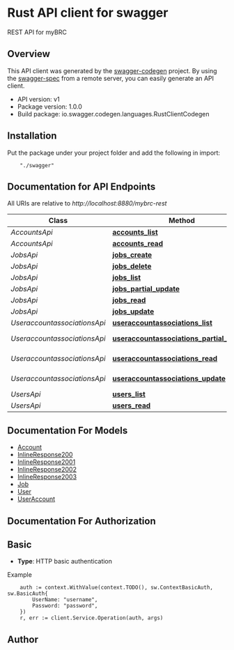# Rust API client for swagger

REST API for myBRC

## Overview
This API client was generated by the [swagger-codegen](https://github.com/swagger-api/swagger-codegen) project.  By using the [swagger-spec](https://github.com/swagger-api/swagger-spec) from a remote server, you can easily generate an API client.

- API version: v1
- Package version: 1.0.0
- Build package: io.swagger.codegen.languages.RustClientCodegen

## Installation
Put the package under your project folder and add the following in import:
```
    "./swagger"
```

## Documentation for API Endpoints

All URIs are relative to *http://localhost:8880/mybrc-rest*

Class | Method | HTTP request | Description
------------ | ------------- | ------------- | -------------
*AccountsApi* | [**accounts_list**](docs/AccountsApi.md#accounts_list) | **Get** /accounts/ | 
*AccountsApi* | [**accounts_read**](docs/AccountsApi.md#accounts_read) | **Get** /accounts/{name}/ | 
*JobsApi* | [**jobs_create**](docs/JobsApi.md#jobs_create) | **Post** /jobs/ | 
*JobsApi* | [**jobs_delete**](docs/JobsApi.md#jobs_delete) | **Delete** /jobs/{jobslurmid}/ | 
*JobsApi* | [**jobs_list**](docs/JobsApi.md#jobs_list) | **Get** /jobs/ | 
*JobsApi* | [**jobs_partial_update**](docs/JobsApi.md#jobs_partial_update) | **Patch** /jobs/{jobslurmid}/ | 
*JobsApi* | [**jobs_read**](docs/JobsApi.md#jobs_read) | **Get** /jobs/{jobslurmid}/ | 
*JobsApi* | [**jobs_update**](docs/JobsApi.md#jobs_update) | **Put** /jobs/{jobslurmid}/ | 
*UseraccountassociationsApi* | [**useraccountassociations_list**](docs/UseraccountassociationsApi.md#useraccountassociations_list) | **Get** /useraccountassociations/ | 
*UseraccountassociationsApi* | [**useraccountassociations_partial_update**](docs/UseraccountassociationsApi.md#useraccountassociations_partial_update) | **Patch** /useraccountassociations/{id}/ | 
*UseraccountassociationsApi* | [**useraccountassociations_read**](docs/UseraccountassociationsApi.md#useraccountassociations_read) | **Get** /useraccountassociations/{id}/ | 
*UseraccountassociationsApi* | [**useraccountassociations_update**](docs/UseraccountassociationsApi.md#useraccountassociations_update) | **Put** /useraccountassociations/{id}/ | 
*UsersApi* | [**users_list**](docs/UsersApi.md#users_list) | **Get** /users/ | 
*UsersApi* | [**users_read**](docs/UsersApi.md#users_read) | **Get** /users/{id}/ | 


## Documentation For Models

 - [Account](docs/Account.md)
 - [InlineResponse200](docs/InlineResponse200.md)
 - [InlineResponse2001](docs/InlineResponse2001.md)
 - [InlineResponse2002](docs/InlineResponse2002.md)
 - [InlineResponse2003](docs/InlineResponse2003.md)
 - [Job](docs/Job.md)
 - [User](docs/User.md)
 - [UserAccount](docs/UserAccount.md)


## Documentation For Authorization

## Basic
- **Type**: HTTP basic authentication

Example
```
	auth := context.WithValue(context.TODO(), sw.ContextBasicAuth, sw.BasicAuth{
		UserName: "username",
		Password: "password",
	})
    r, err := client.Service.Operation(auth, args)
```

## Author



